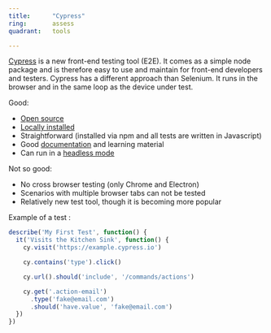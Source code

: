 ```yaml
---
title:      "Cypress"
ring:       assess
quadrant:   tools

---
```

[Cypress](https://www.cypress.io/) is a new front-end testing tool (E2E). It comes as a simple node package and is therefore easy to use and maintain for front-end developers and testers. Cypress has a different approach than Selenium. It runs in the browser and in the same loop as the device under test.

Good:

* [Open source](https://github.com/cypress-io/cypress)
* [Locally installed](https://docs.cypress.io/guides/getting-started/installing-cypress.html#System-requirements)
* Straightforward (installed via npm and all tests are written in Javascript)
* Good [documentation](https://docs.cypress.io/guides/overview/why-cypress.html#In-a-nutshell) and learning material
* Can run in a [headless mode](https://docs.cypress.io/guides/guides/command-line.html#cypress-run)

Not so good:

* No cross browser testing (only Chrome and Electron)
* Scenarios with multiple browser tabs can not be tested
* Relatively new test tool, though it is becoming more popular

Example of a test :

```js
describe('My First Test', function() {
  it('Visits the Kitchen Sink', function() {
    cy.visit('https://example.cypress.io')

    cy.contains('type').click()

    cy.url().should('include', '/commands/actions')

    cy.get('.action-email')
      .type('fake@email.com')
      .should('have.value', 'fake@email.com')
  })
})
```
